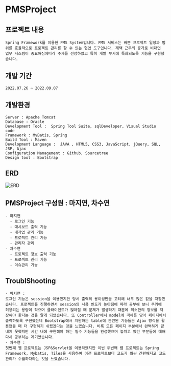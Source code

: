 #  PMSProject

## 프로젝트 내용
```
Spring Framework를 이용한 PMS System입니다. PMS 서비스는 바쁜 프로젝트 일정과 범위를 효율적으로 프로젝트 관리를 할 수 있는 협업 도구입니다. 재택 근무의 증가로 비대면 업무 시스템이 중요해짐에따라 주제를 선정하였고 특히 개발 부서에 특화되도록 기능을 구현했습니다.
```

## 개발 기간
```
2022.07.26 ~ 2022.09.07
```

## 개발환경  
```
Server : Apache Tomcat 
Database : Oracle
Development Tool :  Spring Tool Suite, sqlDeveloper, Visual Studio code
Framework : MyBatis, Spring
Build Tool : Maven
Development Language :  JAVA , HTML5, CSS3, JavaScript, jQuery, SQL, JSP, Ajax
Configuration Management : Github, Sourcetree 
Design tool : Bootstrap
```

## ERD
![ERD](https://user-images.githubusercontent.com/97590398/184394968-7831821d-dd34-421f-93a8-266f6b821fa7.png)

##  PMSProject 구성원 : 마지연, 차수연
```
- 마지연 
  - 로그인 기능
  - 대시보드 출력 기능
  - 내작업 관리 기능
  - 프로젝트 관리 기능
  - 관리자 관리 
- 차수연 
  - 프로젝트 정보 출력 기능
  - 프로젝트 관리 기능
  - 이슈관리 기능
```

## TroublShooting
```
- 마지연 : 
로그인 기능은 session을 이용했지만 당시 출력의 용이성만을 고려해 너무 많은 값을 저장했습니다. 프로젝트를 진행하면서 session의 사용 빈도가 높아짐에 따라 공부해 보니 쿠키에 허용되는 용량이 작으며 클라이언트가 많아질 때 문제가 발생하기 때문에 최소한의 정보를 저장해야 한다는 것을 알게 되었습니다. 또 Controller에서 model에 객체를 담아 페이지에서 출력하도록 구현했는데 Bootstrap에서 지원하는 table에 관련된 기능들은 Ajax 방식을 활용했을 때 더 구현하기 쉬웠겠다는 것을 느꼈습니다. 비록 모든 페이지 부분에서 완벽하게 끝내지 못했지만 시간 내에 구현해야 하는 필수 기능들을 완성했으며 놓치고 있던 부분들에 대해 다시 공부하는 계기였습니다.
- 차수연 : 
첫번째 웹 프로젝트는 JSP&Servlet을 이용하였지만 이번 두번째 웹 프로젝트는 Spring Framework, Mybatis, Tiles을 사용하여 이전 프로젝트보다 코드가 훨씬 간편해지고 코드관리가 수월하다라는 것을 느꼈습니다.
```
